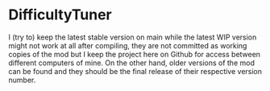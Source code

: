 # DifficultyTuner
 
I (try to) keep the latest stable version on main while the latest WIP version might not work at all after compiling, they are not committed as working copies of the mod but I keep the project here on Github for access between different computers of mine. On the other hand, older versions of the mod can be found and they should be the final release of their respective version number.
